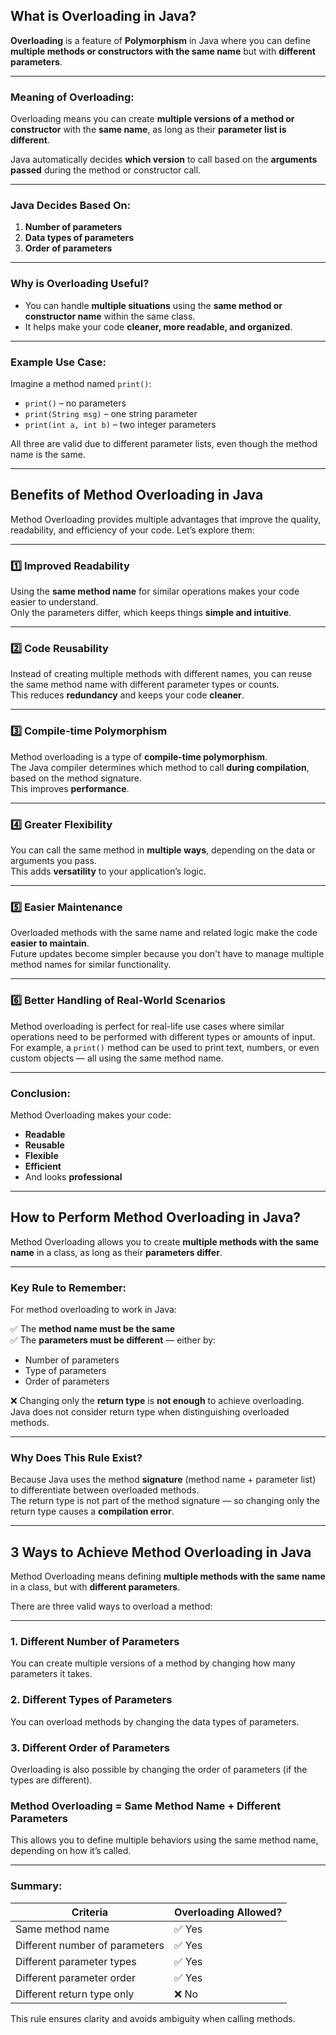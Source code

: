 ##  What is Overloading in Java?

**Overloading** is a feature of **Polymorphism** in Java where you can define **multiple methods or constructors with the same name** but with **different parameters**.

---

###  Meaning of Overloading:

Overloading means you can create **multiple versions of a method or constructor** with the **same name**, as long as their **parameter list is different**.

Java automatically decides **which version** to call based on the **arguments passed** during the method or constructor call.

---

###  Java Decides Based On:

1. **Number of parameters**
2. **Data types of parameters**
3. **Order of parameters**

---

###  Why is Overloading Useful?

- You can handle **multiple situations** using the **same method or constructor name** within the same class.
- It helps make your code **cleaner, more readable, and organized**.

---

###  Example Use Case:

Imagine a method named `print()`:

- `print()` – no parameters
- `print(String msg)` – one string parameter
- `print(int a, int b)` – two integer parameters

All three are valid due to different parameter lists, even though the method name is the same.

---

##  Benefits of Method Overloading in Java

Method Overloading provides multiple advantages that improve the quality, readability, and efficiency of your code. Let’s explore them:

---

### 1️⃣ Improved Readability  
Using the **same method name** for similar operations makes your code easier to understand.  
Only the parameters differ, which keeps things **simple and intuitive**.

---

### 2️⃣ Code Reusability  
Instead of creating multiple methods with different names, you can reuse the same method name with different parameter types or counts.  
This reduces **redundancy** and keeps your code **cleaner**.

---

### 3️⃣ Compile-time Polymorphism  
Method overloading is a type of **compile-time polymorphism**.  
The Java compiler determines which method to call **during compilation**, based on the method signature.  
This improves **performance**.

---

### 4️⃣ Greater Flexibility  
You can call the same method in **multiple ways**, depending on the data or arguments you pass.  
This adds **versatility** to your application’s logic.

---

### 5️⃣ Easier Maintenance  
Overloaded methods with the same name and related logic make the code **easier to maintain**.  
Future updates become simpler because you don't have to manage multiple method names for similar functionality.

---

### 6️⃣ Better Handling of Real-World Scenarios  
Method overloading is perfect for real-life use cases where similar operations need to be performed with different types or amounts of input.  
For example, a `print()` method can be used to print text, numbers, or even custom objects — all using the same method name.

---

###  Conclusion:

Method Overloading makes your code:

-  **Readable**
-  **Reusable**
-  **Flexible**
-  **Efficient**
-  And looks **professional**

---

##  How to Perform Method Overloading in Java?

Method Overloading allows you to create **multiple methods with the same name** in a class, as long as their **parameters differ**.

---

###  Key Rule to Remember:

For method overloading to work in Java:

✅ The **method name must be the same**  
✅ The **parameters must be different** — either by:  
- Number of parameters  
- Type of parameters  
- Order of parameters  

❌ Changing only the **return type** is **not enough** to achieve overloading.  
Java does not consider return type when distinguishing overloaded methods.

---

###  Why Does This Rule Exist?

Because Java uses the method **signature** (method name + parameter list) to differentiate between overloaded methods.  
The return type is not part of the method signature — so changing only the return type causes a **compilation error**.

---

##  3 Ways to Achieve Method Overloading in Java

Method Overloading means defining **multiple methods with the same name** in a class, but with **different parameters**.

There are three valid ways to overload a method:

---

###  1. Different Number of Parameters  
You can create multiple versions of a method by changing how many parameters it takes.

###  2. Different Types of Parameters
You can overload methods by changing the data types of parameters.

###  3. Different Order of Parameters
Overloading is also possible by changing the order of parameters (if the types are different).

### Method Overloading = Same Method Name + Different Parameters
This allows you to define multiple behaviors using the same method name, depending on how it’s called.

---

###  Summary:

| Criteria                       | Overloading Allowed? |
|-------------------------------|-----------------------|
| Same method name              | ✅ Yes                |
| Different number of parameters| ✅ Yes                |
| Different parameter types     | ✅ Yes                |
| Different parameter order     | ✅ Yes                |
| Different return type only    | ❌ No                 |

This rule ensures clarity and avoids ambiguity when calling methods.
